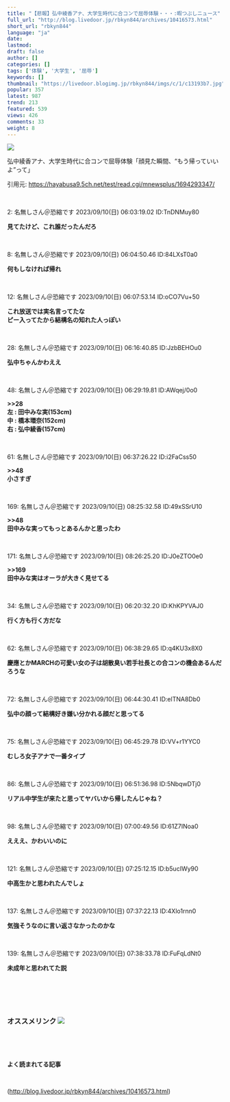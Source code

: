 ```yaml
---
title: "【悲報】弘中綾香アナ、大学生時代に合コンで屈辱体験・・・:暇つぶしニュース"
full_url: "http://blog.livedoor.jp/rbkyn844/archives/10416573.html"
short_url: "rbkyn844"
language: "ja"
date: 
lastmod: 
draft: false
author: []
categories: []
tags: ['体験', '大学生', '屈辱']
keywords: []
thumbnail: "https://livedoor.blogimg.jp/rbkyn844/imgs/c/1/c13193b7.jpg"
popular: 357
latest: 987
trend: 213
featured: 539
views: 426
comments: 33
weight: 8
---
```


![](https://livedoor.blogimg.jp/rbkyn844/imgs/c/1/c13193b7.jpg)

<div><p>弘中綾香アナ、大学生時代に合コンで屈辱体験「顔見た瞬間、“もう帰っていいよ”って」</p><p>引用元: <a href='https://hayabusa9.5ch.net/test/read.cgi/mnewsplus/1694293347/' target='_blank'>https://hayabusa9.5ch.net/test/read.cgi/mnewsplus/1694293347/</a></p><br> <p class='res1'>2: 名無しさん＠恐縮です 2023/09/10(日) 06:03:19.02 ID:TnDNMuy80 </p> <p class='res2'><b> 見てたけど、これ誰だったんだろ </b></p><br> <p class='res1'>8: 名無しさん＠恐縮です 2023/09/10(日) 06:04:50.46 ID:84LXsT0a0 </p> <p class='res2'><b> 何もしなければ帰れ </b></p><br> <p class='res1'>12: 名無しさん＠恐縮です 2023/09/10(日) 06:07:53.14 ID:oCO7Vu+50 </p> <p class='res2'><b> これ放送では実名言ってたな <br> ピー入ってたから結構名の知れた人っぽい </b></p><br> <p class='res1'>28: 名無しさん＠恐縮です 2023/09/10(日) 06:16:40.85 ID:JzbBEHOu0 </p> <p class='res2'><b> 弘中ちゃんかわええ <br> </b></p><blockquote class='imgur-embed-pub'></blockquote><b> </b><br> <p class='res1'>48: 名無しさん＠恐縮です 2023/09/10(日) 06:29:19.81 ID:AWqej/0o0 </p> <p class='res2'><b> >>28 <br> 左 : 田中みな実(153cm) <br> 中 : 橋本環奈(152cm) <br> 右 : 弘中綾香(157cm) </b></p><br> <p class='res1'>61: 名無しさん＠恐縮です 2023/09/10(日) 06:37:26.22 ID:i2FaCss50 </p> <p class='res2'><b> >>48 <br> 小さすぎ </b></p><br> <p class='res1'>169: 名無しさん＠恐縮です 2023/09/10(日) 08:25:32.58 ID:49xSSrU10 </p> <p class='res2'><b> >>48 <br> 田中みな実ってもっとあるんかと思ったわ </b></p><br> <p class='res1'>171: 名無しさん＠恐縮です 2023/09/10(日) 08:26:25.20 ID:J0eZTO0e0 </p> <p class='res2'><b> >>169 <br> 田中みな実はオーラが大きく見せてる </b></p><br> <p class='no-pc'></p> <p class='res1'>34: 名無しさん＠恐縮です 2023/09/10(日) 06:20:32.20 ID:KhKPYVAJ0 </p> <p class='res2'><b> 行く方も行く方だな </b></p><br> <p class='res1'>62: 名無しさん＠恐縮です 2023/09/10(日) 06:38:29.65 ID:q4KU3x8X0 </p> <p class='res2'><b> 慶應とかMARCHの可愛い女の子は胡散臭い若手社長との合コンの機会あるんだろうな </b></p><br> <p class='res1'>72: 名無しさん＠恐縮です 2023/09/10(日) 06:44:30.41 ID:elTNA8Db0 </p> <p class='res2'><b> 弘中の顔って結構好き嫌い分かれる顔だと思ってる </b></p><br> <p class='res1'>75: 名無しさん＠恐縮です 2023/09/10(日) 06:45:29.78 ID:VV+r1YYC0 </p> <p class='res2'><b> むしろ女子アナで一番タイプ </b></p><br> <p class='res1'>86: 名無しさん＠恐縮です 2023/09/10(日) 06:51:36.98 ID:5NbqwDTj0 </p> <p class='res2'><b> リアル中学生が来たと思ってヤバいから帰したんじゃね？ </b></p><br> <p class='res1'>98: 名無しさん＠恐縮です 2023/09/10(日) 07:00:49.56 ID:61Z7INoa0 </p> <p class='res2'><b> えええ、かわいいのに </b></p><br> <p class='res1'>121: 名無しさん＠恐縮です 2023/09/10(日) 07:25:12.15 ID:b5ucIWy90 </p> <p class='res2'><b> 中高生かと思われたんでしょ </b></p><br> <p class='res1'>137: 名無しさん＠恐縮です 2023/09/10(日) 07:37:22.13 ID:4Xlo1rnn0 </p> <p class='res2'><b> 気強そうなのに言い返さなかったのかな </b></p><br> <p class='res1'>139: 名無しさん＠恐縮です 2023/09/10(日) 07:38:33.78 ID:FuFqLdNt0 </p> <p class='res2'><b> 未成年と思われてた説 </b></p><br> <p id='5077e33f033c4e934bb013c7c4eb8bbd'> </p><br> <br> <p class='no-pc'></p> <h3 class='linkh'>オススメリンク <img src='http://blog.livedoor.jp/rbkyn844/ftp/fusagikom-fikergh.png'></h3> <p class='link2'> </p><br> <p class='no-pc'></p> <p class='no-pc'><br><p><b>よく読まれてる記事</b></p><br></p> </div>

(http://blog.livedoor.jp/rbkyn844/archives/10416573.html)
